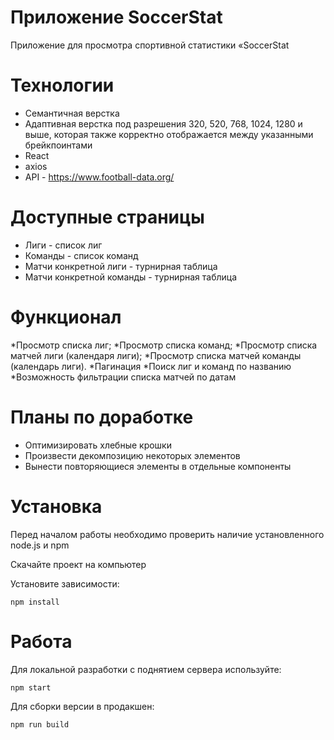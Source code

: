 # Приложение SoccerStat
Приложение для просмотра спортивной статистики «SoccerStat

# Технологии #
* Семантичная верстка
* Адаптивная верстка под разрешения 320, 520, 768, 1024, 1280 и выше, которая также корректно отображается между указанными брейкпоинтами
* React
* axios
* API - https://www.football-data.org/

# Доступные страницы # 
* Лиги - список лиг
* Команды - список команд 
* Матчи конкретной лиги - турнирная таблица
* Матчи конкретной команды - турнирная таблица


# Функционал # 
*Просмотр списка лиг;
*Просмотр списка команд;
*Просмотр списка матчей лиги (календаря лиги);
*Просмотр списка матчей команды (календарь лиги).
*Пагинация
*Поиск лиг и команд по названию
*Возможность фильтрации списка матчей по датам


# Планы по доработке #
* Оптимизировать хлебные крошки 
* Произвести декомпозицию  некоторых элементов
* Вынести повторяющиеся элементы в отдельные компоненты

# Установка #

Перед началом работы необходимо проверить наличие установленного node.js и npm

Скачайте проект на компьютер

Установите зависимости:

```
npm install
```

# Работа #

Для локальной разработки с поднятием сервера используйте:

```
npm start
```

Для сборки версии в продакшен:

```
npm run build
```
